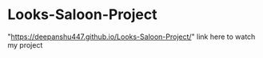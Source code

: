 # Looks-Saloon-Project
"https://deepanshu447.github.io/Looks-Saloon-Project/" link here to watch my project
